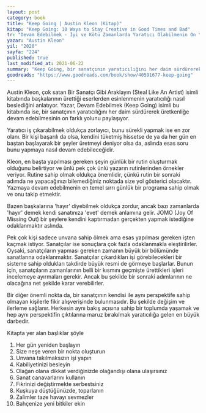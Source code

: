 ```yaml
---
layout: post
category: book
title: "Keep Going | Austin Kleon (Kitap)"
kitap: "Keep Going: 10 Ways to Stay Creative in Good Times and Bad"
tr: "Devam Edebilmek - İyi ve Kötü Zamanlarda Yaratıcı Olabilmenin On Yolu"
yazar: "Austin Kleon"
yil: "2020"
sayfa: "224"
published: true
last_modified_at: 2021-06-22
summary: "Keep Going, bir sanatçının yaratıcılığını her daim sürdürerek üretkenliğe devam edebilmesinin on farklı yolu paylaşıyor."
goodreads: "https://www.goodreads.com/book/show/40591677-keep-going"
---
```


Austin Kleon, çok satan Bir Sanatçı Gibi Araklayın (Steal Like An Artist) isimli kitabında başkalarının ürettiği eserlerden esinlenmenin yaratıcılığı nasıl beslediğini anlatıyor. Yazar, Devam Edebilmek (Keep Going) isimli bu kitabında ise, bir sanatçının yaratıcılığını her daim sürdürerek üretkenliğe devam edebilmesinin on farklı yolunu paylaşıyor.

Yaratıcı iş çıkarabilmek oldukça zorlayıcı, bunu sürekli yapmak ise en zor olanı. Bir kişi başarılı da olsa, kendini tüketmiş hissetse de ya da her gün en baştan başlayarak bir şeyler üretmeyi deniyor olsa da, aslında esas soru bunu yapmaya nasıl devam edebileceğidir.

Kleon, en başta yapılması gereken şeyin günlük bir rutin oluşturmak olduğunu belirtiyor ve ünlü pek çok ünlü yazarın rutinlerinden örnekler veriyor. Rutine sahip olmak oldukça önemlidir, çünkü rutin bir sonraki adımda ne yapacağınızı bilemediğiniz noktada size yol gösterici olacaktır. Yazmaya devam edebilmenin en temel sırrı günlük bir programa sahip olmak ve onu takip etmektir.

Bazen başkalarına 'hayır' diyebilmek oldukça zordur, ancak bazı zamanlarda 'hayır' demek kendi sanatınıza 'evet' demek anlamına gelir. JOMO (Joy Of Missing Out) bir şeylere kendini kaptırmadan gerçekten yapmak istediğine odaklanmaktır aslında.

Pek çok kişi sadece unvana sahip ölmek ama esas yapılması gereken işten kaçmak istiyor. Sanatçılar ise sonuçlara çok fazla odaklanmakla eleştirilirler. Oysaki, sanatçıların yapması gereken zamanın büyük bir bölümünde sanatlarına odaklanmaktır. Sanatçılar çıkardıkları işi görebilecekleri bir sisteme sahip oldukları takdirde büyük resmi de görmeye başlarlar. Bunun için, sanatçıların zamanlarının belli bir kısmını geçmişte ürettikleri işleri incelemeye ayırmaları gerekir. Ancak bu şekilde bir sonraki adımlarının ne olacağına net şekilde karar verebilirler.

Bir diğer önemli nokta da, bir sanatçının kendisi ile aynı perspektife sahip olmayan kişilerle fikir alışverişinde bulunmasıdır. Bu şekilde değişim ve ilerleme sağlanır. Herkesin aynı bakış açısına sahip bir toplumda yaşamak ve hep aynı perspektifin çıktılarına maruz bırakılmak yaratıcılığa gelen en büyük darbedir.

Kitapta yer alan başlıklar şöyle

1. Her gün yeniden başlayın
2. Size neşe veren bir nokta oluşturun
3. Unvana takılmaksızın işi yapın
4. Kabiliyetinizi besleyin
5. Olağan olana dikkat verdiğinizde olağandışı olana ulaşırsınız
6. Sanat canavarlarını kullanın
7. Fikrinizi değiştirmekte serbestsiniz
8. Kuşkuya düştüğünüzde, toparlanın
9. Zalimler taze havayı sevmezler
10. Bahçenize yeni bitkiler ekin
